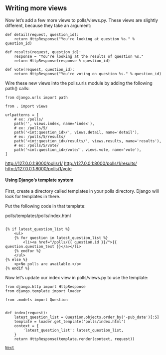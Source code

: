 ## Writing more views

Now let’s add a few more views to polls/views.py. These views are slightly different, because they take an argument:
```commandline
def detail(request, question_id):
    return HttpResponse("You're looking at question %s." % question_id)

def results(request, question_id):
    response = "You're looking at the results of question %s."
    return HttpResponse(response % question_id)

def vote(request, question_id):
    return HttpResponse("You're voting on question %s." % question_id)
```
Wire these new views into the polls.urls module by adding the following path() calls:

```commandline
from django.urls import path

from . import views

urlpatterns = [
    # ex: /polls/
    path('', views.index, name='index'),
    # ex: /polls/5/
    path('<int:question_id>/', views.detail, name='detail'),
    # ex: /polls/5/results/
    path('<int:question_id>/results/', views.results, name='results'),
    # ex: /polls/5/vote/
    path('<int:question_id>/vote/', views.vote, name='vote'),
]
```
http://127.0.0.1:8000/polls/1/
http://127.0.0.1:8000/polls/1/results/
http://127.0.0.1:8000/polls/1/vote

#### Using Django’s template system 

First, create a directory called templates in your polls directory. Django will look for templates in there.

Put the following code in that template:

polls/templates/polls/index.html
```commandline

{% if latest_question_list %}
    <ul>
    {% for question in latest_question_list %}
        <li><a href="/polls/{{ question.id }}/">{{ question.question_text }}</a></li>
    {% endfor %}
    </ul>
{% else %}
    <p>No polls are available.</p>
{% endif %}
```
Now let’s update our index view in polls/views.py to use the template:

```commandline
from django.http import HttpResponse
from django.template import loader

from .models import Question


def index(request):
    latest_question_list = Question.objects.order_by('-pub_date')[:5]
    template = loader.get_template('polls/index.html')
    context = {
        'latest_question_list': latest_question_list,
    }
    return HttpResponse(template.render(context, request))
```

[`Next`](task.md)